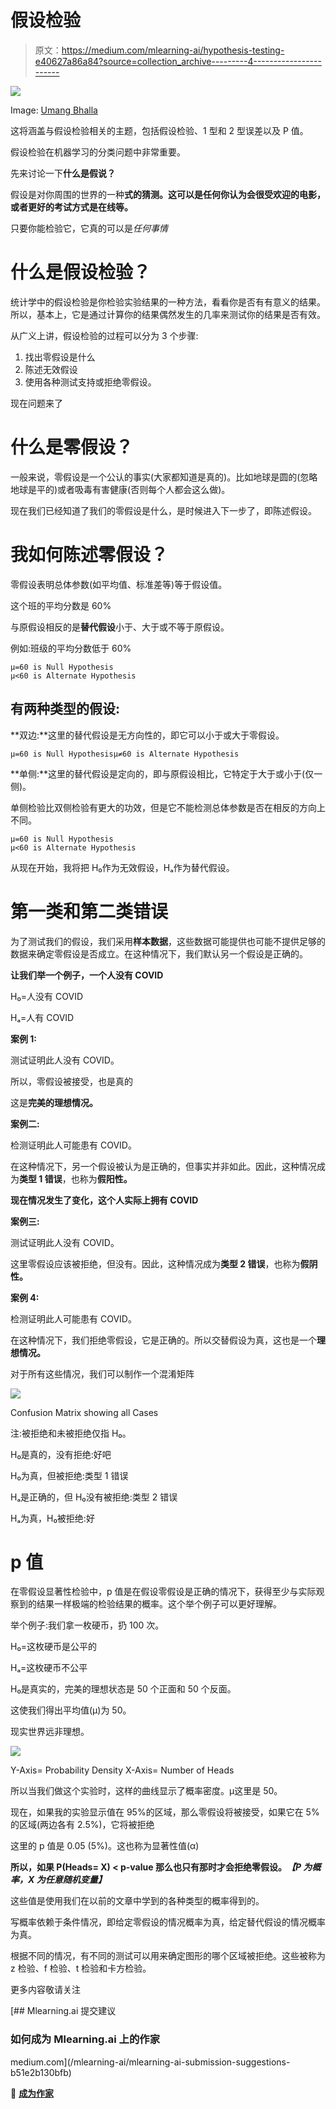 # 假设检验

> 原文：<https://medium.com/mlearning-ai/hypothesis-testing-e40627a86a84?source=collection_archive---------4----------------------->

![](img/b1a18c7b2b7faa3b76ee948a1999a79c.png)

Image: [Umang Bhalla](https://twitter.com/umgbhalla)

这将涵盖与假设检验相关的主题，包括假设检验、1 型和 2 型误差以及 P 值。

假设检验在机器学习的分类问题中非常重要。

先来讨论一下**什么是假说？**

假设是对你周围的世界的一种**式的猜测。这可以是任何你认为会很受欢迎的电影，或者更好的考试方式是在线等。**

只要你能检验它，它真的可以是*任何事情*

# 什么是假设检验？

统计学中的假设检验是你检验实验结果的一种方法，看看你是否有有意义的结果。所以，基本上，它是通过计算你的结果偶然发生的几率来测试你的结果是否有效。

从广义上讲，假设检验的过程可以分为 3 个步骤:

1.  找出零假设是什么
2.  陈述无效假设
3.  使用各种测试支持或拒绝零假设。

现在问题来了

# 什么是零假设？

一般来说，零假设是一个公认的事实(大家都知道是真的)。比如地球是圆的(忽略地球是平的)或者吸毒有害健康(否则每个人都会这么做)。

现在我们已经知道了我们的零假设是什么，是时候进入下一步了，即陈述假设。

# 我如何陈述零假设？

零假设表明总体参数(如平均值、标准差等)等于假设值。

这个班的平均分数是 60%

与原假设相反的是**替代假设**小于、大于或不等于原假设。

例如:班级的平均分数低于 60%

```
μ=60 is Null Hypothesis 
μ<60 is Alternate Hypothesis
```

## 有两种类型的假设:

**双边:**这里的替代假设是无方向性的，即它可以小于或大于零假设。

```
μ=60 is Null Hypothesisμ≠60 is Alternate Hypothesis
```

**单侧:**这里的替代假设是定向的，即与原假设相比，它特定于大于或小于(仅一侧)。

单侧检验比双侧检验有更大的功效，但是它不能检测总体参数是否在相反的方向上不同。

```
μ=60 is Null Hypothesis
μ<60 is Alternate Hypothesis
```

从现在开始，我将把 H₀作为无效假设，Hₐ作为替代假设。

# 第一类和第二类错误

为了测试我们的假设，我们采用**样本数据**，这些数据可能提供也可能不提供足够的数据来确定零假设是否成立。在这种情况下，我们默认另一个假设是正确的。

**让我们举一个例子，一个人没有 COVID**

H₀=人没有 COVID

Hₐ=人有 COVID

**案例 1:**

测试证明此人没有 COVID。

所以，零假设被接受，也是真的

这是**完美的理想情况。**

**案例二:**

检测证明此人可能患有 COVID。

在这种情况下，另一个假设被认为是正确的，但事实并非如此。因此，这种情况成为**类型 1 错误**，也称为**假阳性。**

**现在情况发生了变化，这个人实际上拥有 COVID**

**案例三:**

测试证明此人没有 COVID。

这里零假设应该被拒绝，但没有。因此，这种情况成为**类型 2 错误**，也称为**假阴性。**

**案例 4:**

检测证明此人可能患有 COVID。

在这种情况下，我们拒绝零假设，它是正确的。所以交替假设为真，这也是一个**理想情况。**

对于所有这些情况，我们可以制作一个混淆矩阵

![](img/36db5cf567ebf8523bac99d9dba0ae25.png)

Confusion Matrix showing all Cases

注:被拒绝和未被拒绝仅指 H₀。

H₀是真的，没有拒绝:好吧

H₀为真，但被拒绝:类型 1 错误

Hₐ是正确的，但 H₀没有被拒绝:类型 2 错误

Hₐ为真，H₀被拒绝:好

# p 值

在零假设显著性检验中，p 值是在假设零假设是正确的情况下，获得至少与实际观察到的结果一样极端的检验结果的概率。这个举个例子可以更好理解。

举个例子:我们拿一枚硬币，扔 100 次。

H₀=这枚硬币是公平的

Hₐ=这枚硬币不公平

H₀是真实的，完美的理想状态是 50 个正面和 50 个反面。

这使我们得出平均值(μ)为 50。

现实世界远非理想。

![](img/e0427872002528769abc9e01be48329f.png)

Y-Axis= Probability Density X-Axis= Number of Heads

所以当我们做这个实验时，这样的曲线显示了概率密度。μ这里是 50。

现在，如果我的实验显示值在 95%的区域，那么零假设将被接受，如果它在 5%的区域(两边各有 2.5%)，它将被拒绝

这里的 p 值是 0.05 (5%)。这也称为显著性值(α)

**所以，如果 P(Heads= X) < p-value 那么也只有那时才会拒绝零假设。*【P 为概率，X 为任意随机变量】***

这些值是使用我们在以前的文章中学到的各种类型的概率得到的。

写概率依赖于条件情况，即给定零假设的情况概率为真，给定替代假设的情况概率为真。

根据不同的情况，有不同的测试可以用来确定图形的哪个区域被拒绝。这些被称为 z 检验、f 检验、t 检验和卡方检验。

更多内容敬请关注

[](/mlearning-ai/mlearning-ai-submission-suggestions-b51e2b130bfb) [## Mlearning.ai 提交建议

### 如何成为 Mlearning.ai 上的作家

medium.com](/mlearning-ai/mlearning-ai-submission-suggestions-b51e2b130bfb) 

🔵 [**成为作家**](/mlearning-ai/mlearning-ai-submission-suggestions-b51e2b130bfb)